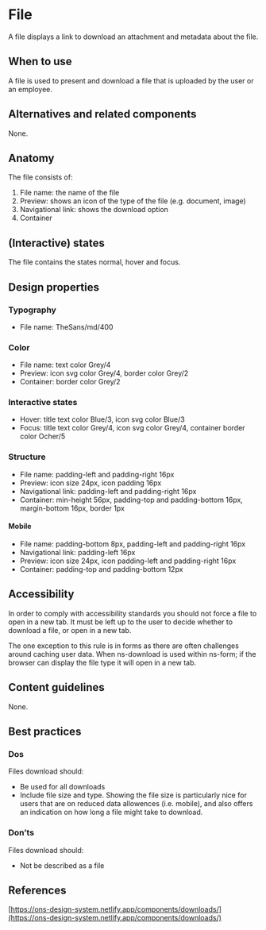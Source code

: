 # File

A file displays a link to download an attachment and metadata about the file.

## When to use

A file is used to present and download a file that is uploaded by the user or an employee.

## Alternatives and related components

None.

## Anatomy

The file consists of:

1. File name: the name of the file
2. Preview: shows an icon of the type of the file (e.g. document, image)
3. Navigational link: shows the download option
4. Container

## (Interactive) states

The file contains the states normal, hover and focus.

## Design properties

### Typography

- File name: TheSans/md/400

### Color

- File name: text color Grey/4
- Preview: icon svg color Grey/4, border color Grey/2
- Container: border color Grey/2

### Interactive states

- Hover: title text color Blue/3, icon svg color Blue/3
- Focus: title text color Grey/4, icon svg color Grey/4, container border color Ocher/5

### Structure

- File name: padding-left and padding-right 16px
- Preview: icon size 24px, icon padding 16px
- Navigational link: padding-left and padding-right 16px
- Container: min-height 56px, padding-top and padding-bottom 16px, margin-bottom 16px, border 1px

#### Mobile

- File name: padding-bottom 8px, padding-left and padding-right 16px
- Navigational link: padding-left 16px
- Preview: icon size 24px, icon padding-left and padding-right 16px
- Container: padding-top and padding-bottom 12px

## Accessibility

In order to comply with accessibility standards you should not force a file to open in a new tab. It must be left up to the user to decide whether to download a file, or open in a new tab.

The one exception to this rule is in forms as there are often challenges around caching user data. When ns-download is used within ns-form; if the browser can display the file type it will open in a new tab.

## Content guidelines

None.

## Best practices

### Dos

Files download should:

- Be used for all downloads
- Include file size and type. Showing the file size is particularly nice for users that are on reduced data allowences (i.e. mobile), and also offers an indication on how long a file might take to download.

### Don’ts

Files download should:

- Not be described as a file

## References

[https://ons-design-system.netlify.app/components/downloads/](https://ons-design-system.netlify.app/components/downloads/)
